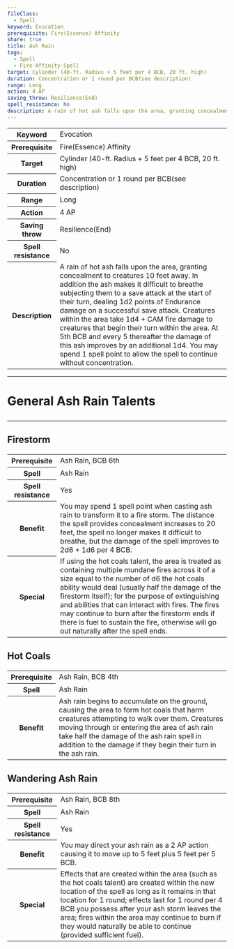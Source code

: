 ```yaml
---
fileClass:
  - Spell
keyword: Evocation
prerequisite: Fire(Essence) Affinity
share: true
title: Ash Rain
tags:
  - Spell
  - Fire-Affinity-Spell
target: Cylinder (40-ft. Radius + 5 feet per 4 BCB, 20 ft. high)
duration: Concentration or 1 round per BCB(see description)
range: Long
action: 4 AP
saving_throw: Resilience(End)
spell_resistance: No
description: A rain of hot ash falls upon the area, granting concealment to creatures 10 feet away. In addition the ash makes it difficult to breathe subjecting them to a save attack at the start of their turn, dealing 1d2 points of Endurance damage on a successful save attack.  Creatures within the area take 1d4 + CAM fire damage to creatures that begin their turn within the area. At 5th BCB and every 5 thereafter the damage of this ash improves by an additional 1d4. You may spend 1 spell point to allow the spell to continue without concentration.
---
```


<p><span style="overflow-x: auto;"><table><tbody><tr><th>Keyword</th><td>Evocation</td></tr><tr><th>Prerequisite</th><td>Fire(Essence) Affinity</td></tr><tr><th>Target</th><td>Cylinder (40-ft. Radius + 5 feet per 4 BCB, 20 ft. high)</td></tr><tr><th>Duration</th><td>Concentration or 1 round per BCB(see description)</td></tr><tr><th>Range</th><td>Long</td></tr><tr><th>Action</th><td>4 AP</td></tr><tr><th>Saving throw</th><td>Resilience(End)</td></tr><tr><th>Spell resistance</th><td>No</td></tr><tr><th>Description</th><td>A rain of hot ash falls upon the area, granting concealment to creatures 10 feet away. In addition the ash makes it difficult to breathe subjecting them to a save attack at the start of their turn, dealing 1d2 points of Endurance damage on a successful save attack.  Creatures within the area take 1d4 + CAM fire damage to creatures that begin their turn within the area. At 5th BCB and every 5 thereafter the damage of this ash improves by an additional 1d4. You may spend 1 spell point to allow the spell to continue without concentration.</td></tr></tbody></table></span></p><span><span><hr></span></span><h1><span><p>General Ash Rain Talents</p></span></h1><span><span><hr></span></span><h2><span><p>Firestorm</p></span></h2><p><span style="overflow-x: auto;"><table><tbody><tr><th>Prerequisite</th><td>Ash Rain, BCB 6th</td></tr><tr><th>Spell</th><td>Ash Rain</td></tr><tr><th>Spell resistance</th><td>Yes</td></tr><tr><th>Benefit</th><td>You may spend 1 spell point when casting ash rain to transform it to a fire storm. The distance the spell provides concealment increases to 20 feet, the spell no longer makes it difficult to breathe, but the damage of the spell improves to 2d6 + 1d6 per 4 BCB.</td></tr><tr><th>Special</th><td>If using the hot coals talent, the area is treated as containing multiple mundane fires across it of a size equal to the number of d6 the hot coals ability would deal (usually half the damage of the firestorm itself); for the purpose of extinguishing and abilities that can interact with fires. The fires may continue to burn after the firestorm ends if there is fuel to sustain the fire, otherwise will go out naturally after the spell ends.</td></tr></tbody></table></span></p><h2><span><p>Hot Coals</p></span></h2><p><span style="overflow-x: auto;"><table><tbody><tr><th>Prerequisite</th><td>Ash Rain, BCB 4th</td></tr><tr><th>Spell</th><td>Ash Rain</td></tr><tr><th>Benefit</th><td>Ash rain begins to accumulate on the ground, causing the area to form hot coals that harm creatures attempting to walk over them. Creatures moving through or entering the area of ash rain take half the damage of the ash rain spell in addition to the damage if they begin their turn in the ash rain.</td></tr></tbody></table></span></p><h2><span><p>Wandering Ash Rain</p></span></h2><p><span style="overflow-x: auto;"><table><tbody><tr><th>Prerequisite</th><td>Ash Rain, BCB 8th</td></tr><tr><th>Spell</th><td>Ash Rain</td></tr><tr><th>Spell resistance</th><td>Yes</td></tr><tr><th>Benefit</th><td>You may direct your ash rain as a 2 AP action causing it to move up to 5 feet plus 5 feet per 5 BCB.</td></tr><tr><th>Special</th><td>Effects that are created within the area (such as the hot coals talent) are created within the new location of the spell as long as it remains in that location for 1 round; effects last for 1 round per 4 BCB you possess after your ash storm leaves the area; fires within the area may continue to burn if they would naturally be able to continue (provided sufficient fuel).</td></tr></tbody></table></span></p>